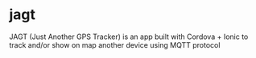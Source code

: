 # jagt
JAGT (Just Another GPS Tracker) is an app built with Cordova + Ionic to track and/or show on map another device using MQTT protocol
